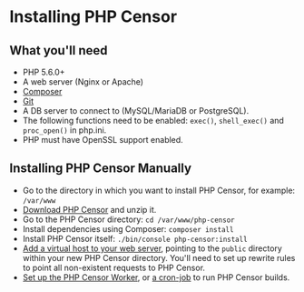 Installing PHP Censor
=====================

What you'll need
----------------

* PHP 5.6.0+
* A web server (Nginx or Apache)
* [Composer](https://getcomposer.org/download/)
* [Git](http://git-scm.com/downloads)
* A DB server to connect to (MySQL/MariaDB or PostgreSQL).
* The following functions need to be enabled: `exec()`, `shell_exec()` and `proc_open()` in php.ini.
* PHP must have OpenSSL support enabled.

Installing PHP Censor Manually
------------------------------

* Go to the directory in which you want to install PHP Censor, for example: `/var/www`
* [Download PHP Censor](https://github.com/corpsee/php-censor/releases/latest) and unzip it.
* Go to the PHP Censor directory: `cd /var/www/php-censor`
* Install dependencies using Composer: `composer install`
* Install PHP Censor itself: `./bin/console php-censor:install`
* [Add a virtual host to your web server](virtual_host.md), pointing to the `public` directory within your new PHP
Censor directory. You'll need to set up rewrite rules to point all non-existent requests to PHP Censor.
* [Set up the PHP Censor Worker](workers/worker.md), or [a cron-job](workers/cron.md) to run PHP Censor builds.

